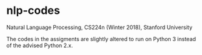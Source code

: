 # nlp-codes
Natural Language Processing, CS224n (Winter 2018), Stanford University

The codes in the assigments are slightly altered to run on Python 3 instead of the advised Python 2.x.
